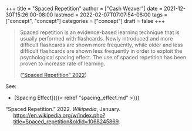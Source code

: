 +++
title = "Spaced Repetition"
author = ["Cash Weaver"]
date = 2021-12-30T15:26:00-08:00
lastmod = 2022-02-07T07:07:54-08:00
tags = ["concept", "concept"]
categories = ["concept"]
draft = false
+++

> Spaced repetition is an evidence-based learning technique that is usually performed with flashcards. Newly introduced and more difficult flashcards are shown more frequently, while older and less difficult flashcards are shown less frequently in order to exploit the psychological spacing effect. The use of spaced repetition has been proven to increase rate of learning.
>
> (<a href="#citeproc_bib_item_1">“Spaced Repetition” 2022</a>)

See:

-   [Spacing Effect]({{< relref "spacing_effect.md" >}})

<style>.csl-entry{text-indent: -1.5em; margin-left: 1.5em;}</style><div class="csl-bib-body">
  <div class="csl-entry"><a id="citeproc_bib_item_1"></a>“Spaced Repetition.” 2022. <i>Wikipedia</i>, January. <a href="https://en.wikipedia.org/w/index.php?title=Spaced_repetition&oldid=1068245869">https://en.wikipedia.org/w/index.php?title=Spaced_repetition&#38;oldid=1068245869</a>.</div>
</div>
